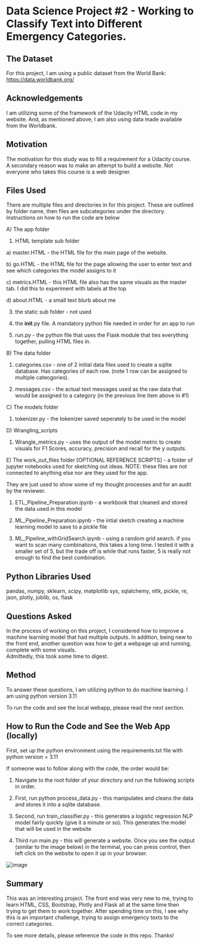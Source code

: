 # Data Science Project #2 - Working to Classify Text into Different Emergency Categories.


## The Dataset

For this project, I am using a public dataset from the World Bank: 
https://data.worldbank.org/


## Acknowledgements 

I am utilizing some of the framework of the Udacity HTML code in my website. And, as mentioned above, I am also using data made available from the Worldbank.


## Motivation

The motivation for this study was to fill a requirement for a Udacity course. A secondary reason was to make an attempt to build a website. Not everyone who takes this course is a web designer.


## Files Used

There are multiple files and directories in for this project. These are outlined by folder name, then files are subcategories under the directory. Instructions on how to run the code are below

A) The app folder 

 1) HTML template sub folder

   a) master.HTML - the HTML file for the main page of the website. 
   
   b) go.HTML - the HTML file for the page allowing the user to enter text and see which categories the model assigns to it
   
   c) metrics.HTML - this HTML file also has the same visuals as the master tab. I did this to experiment with labels at the top
   
   d) about.HTML - a small text blurb about me
 
 3) the static sub folder - not used
 
 4) the __init__.py file. A mandatory python file needed in order for an app to run
 
 5) run.py - the python file that uses the Flask module that ties everything together, pulling HTML files in.
 
    

    
B) The data folder

 1) categories.csv - one of 2 initial data files used to create a sqlite database. Has categories of each row. (note 1 row can be assigned to multiple cateogories).
 
 2) messages.csv - the actual text messages used as the raw data that would be assigned to a category (in the previous line item above in #1)
 
 
    
C) The models folder
 
 1) tokenizer.py - the tokenizer saved seperately to be used in the model
 

D) Wrangling_scripts

 1) Wrangle_metrics.py - uses the output of the model metric to create visuals for F1 Scores, accuracy, precision and recall for the y outputs. 

    
E) The work_out_files folder [OPTIONAL REFERENCE SCRIPTS] - a folder of jupyter notebooks used for sketching out ideas. NOTE: these files are not connected to anything else nor are they used for the app. 

They are just used to show some of my thought processes and for an audit by the reviewer. 

 1) ETL_Pipeline_Preparation.ipynb - a workbook that cleaned and stored the data used in this model
 
 2) ML_Pipeline_Preparation.ipynb - the intial sketch creating a machine learning model to save to a pickle file
 
 3) ML_Pipeline_withGridSearch.ipynb - using a random grid search. if you want to scan many combinations, this takes a long time. I tested it with a smaller set of 5, but the trade off is while that runs faster, 5 is really not enough to find the best combination.
 


## Python Libraries Used

pandas, 
numpy,
sklearn, 
scipy,
matplotlib
sys, 
sqlalchemy,
nltk, 
pickle,
re,
json,
plotly,
joblib,
os,
flask


## Questions Asked

In the process of working on this project, I considered how to improve a machine learning model that had multiple outputs. 
In addition, being new to the front end, another question was how to get a webpage up and running, complete with some visuals.  
Admittedly, this took some time to digest. 



## Method

To answer these questions, I am utilizing python to do machine learning. I am using python version 3.11

To run the code and see the local webapp, please read the next section. 



## How to Run the Code and See the Web App (locally)

First, set up the python environment using the requirements.txt file with python version = 3.11

If someone was to follow along with the code, the order would be:

1) Navigate to the root folder of your directory and run the following scripts in order. 

2) First, run python process_data.py - this manipulates and cleans the data and stores it into a sqlite database.  
  
4) Second, run train_classifier.py - this generates a logistic regression NLP model fairly quickly (give it a minute or so). This generates the model that will be used in the website

5) Third run main.py - this will generate a website. Once you see the output (similar to the image below) in the terminal, you can press control, then left click on the website to open it up in your browser.


![image](https://github.com/user-attachments/assets/04cd5f71-0a62-47de-976f-3df94a44a536)

 



## Summary

This was an interesting project. The front end was very new to me, trying to learn HTML, CSS, Bootstrap, Plotly and Flask all at the same time then trying to get them to work together. 
After spending time on this, I see why this is an important challenge, trying to assign emergency texts to the correct categories. 

To see more details, please reference the code in this repo. Thanks! 

 




